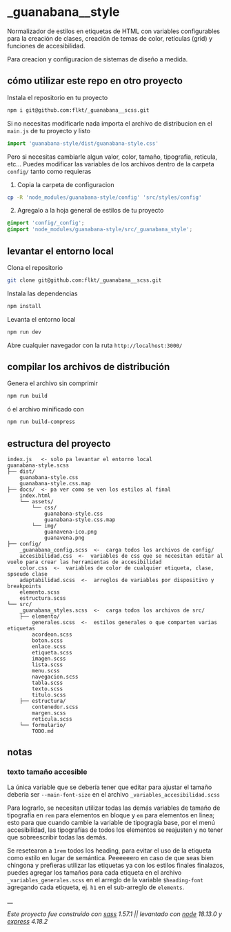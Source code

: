 # _guanabana__style

Normalizador de estilos en etiquetas de HTML con variables configurables para la creación de clases, creación de temas de color, retículas (grid) y funciones de accesibilidad. 

Para creacion y configuracion de sistemas de diseño a medida.



## cómo utilizar este repo en otro proyecto
Instala el repositorio en tu proyecto
```zsh
npm i git@github.com:flkt/_guanabana__scss.git
```

Si no necesitas modificarle nada importa el archivo de distribucion en el `main.js` de tu proyecto y listo
```js
import 'guanabana-style/dist/guanabana-style.css'
```

Pero si necesitas cambiarle algun valor, color, tamaño, tipografia, reticula, etc... Puedes modificar las variables de los archivos dentro de la carpeta `config/` tanto como requieras 

  1. Copia la carpeta de configuracion

  ```zsh
  cp -R 'node_modules/guanabana-style/config' 'src/styles/config'
  ```
  
  2. Agregalo a la hoja general de estilos de tu proyecto
  ```css
  @import 'config/_config';
  @import 'node_modules/guanabana-style/src/_guanabana_style';
  ```


## levantar el entorno local
Clona el repositorio
```zsh
git clone git@github.com:flkt/_guanabana__scss.git
```

Instala las dependencias
```zsh
npm install
```

Levanta el entorno local
```zsh
npm run dev
```

Abre cualquier navegador con la ruta `http://localhost:3000/`




## compilar los archivos de distribución

Genera el archivo sin comprimir
```zsh
npm run build
```

ó el archivo minificado con

```zsh
npm run build-compress
```




## estructura del proyecto

```text
index.js   <- solo pa levantar el entorno local
guanabana-style.scss  
├── dist/
    guanabana-style.css
    guanabana-style.css.map
├── docs/  <- pa ver como se ven los estilos al final
    index.html
    └── assets/
        └── css/
            guanabana-style.css
            guanabana-style.css.map
        └── img/
            guanavena-ico.png
            guanavena.png
├── config/
    _guanabana_config.scss  <-  carga todos los archivos de config/
    accesibilidad.css  <-  variables de css que se necesitan editar al vuelo para crear las herramientas de accesibilidad
    color.css  <-  variables de color de cualquier etiqueta, clase, spseudo clase
    adaptabilidad.scss  <-  arreglos de variables por dispositivo y breakpoints
    elemento.scss
    estructura.scss
└── src/
    _guanabana_styles.scss  <-  carga todos los archivos de src/
    ├── elemento/
        generales.scss  <-  estilos generales o que comparten varias etiquetas
        acordeon.scss
        boton.scss
        enlace.scss
        etiqueta.scss
        imagen.scss
        lista.scss
        menu.scss
        navegacion.scss
        tabla.scss
        texto.scss
        titulo.scss
    ├── estructura/
        contenedor.scss
        margen.scss
        reticula.scss
    └── formulario/
        TODO.md
```



## notas

### texto tamaño accesible
La única variable que se debería tener que editar para ajustar el tamaño deberia ser `--main-font-size` en el archivo `_variables_accesibilidad.scss`

Para lograrlo, se necesitan utilizar todas las demás variables de tamaño de tipografía en `rem` para elementos en bloque y `em` para elementos en linea; esto para que cuando cambie la variable de tipogragía base, por el menú accesibilidad, las tipografías de todos los elementos se reajusten y no tener que sobreescribir todas las demás.

Se resetearon a `1rem` todos los heading, para evitar el uso de la etiqueta como estilo en lugar de semántica. Peeeeeero en caso de que seas bien chingona y prefieras utilizar las etiquetas ya con los estilos finales finalazos, puedes agregar los tamaños para cada etiqueta en el archivo `_variables_generales.scss` en el arreglo de la variable `$heading-font` agregando cada etiqueta, ej. `h1` en el sub-arreglo de `elements`.




__

*Este proyecto fue construido con [sass](https://sass-lang.com/dart-sass) 1.57.1 || levantado con [node](https://nodejs.org/en/) 18.13.0 y [express](https://expressjs.com/) 4.18.2*
